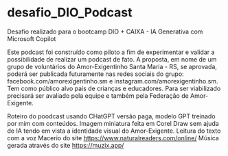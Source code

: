 # desafio_DIO_Podcast
Desafio realizado para o bootcamp DIO + CAIXA - IA Generativa com Microsoft Copilot

Este podcast foi construído como piloto a fim de experimentar e validar a possibilidade de realizar um podcast de fato.
A proposta, em nome de um grupo de voluntários do Amor-Exigentinho Santa Maria - RS, se aprovada, poderá ser publicada futuramente nas redes sociais do grupo: facebook.com/amorexigentinho.sm e instagram.com/amorexigentinho.sm. 
Tem como público alvo pais de crianças e educadores. 
Para ser viabilizado precisará ser avaliado pela equipe e também pela Federação de Amor-Exigente.

Roteiro do poodcast usando CHatGPT versão paga, modelo GPT treinado por mim com conteúdos.
Imagem miniatura feita em Corel Draw sem ajuda de IA tendo em vista a identidade visual do Amor-Exigente.
Leitura do texto com a voz Macerio do site https://www.naturalreaders.com/online/
Música gerada através do site https://muzix.app/
